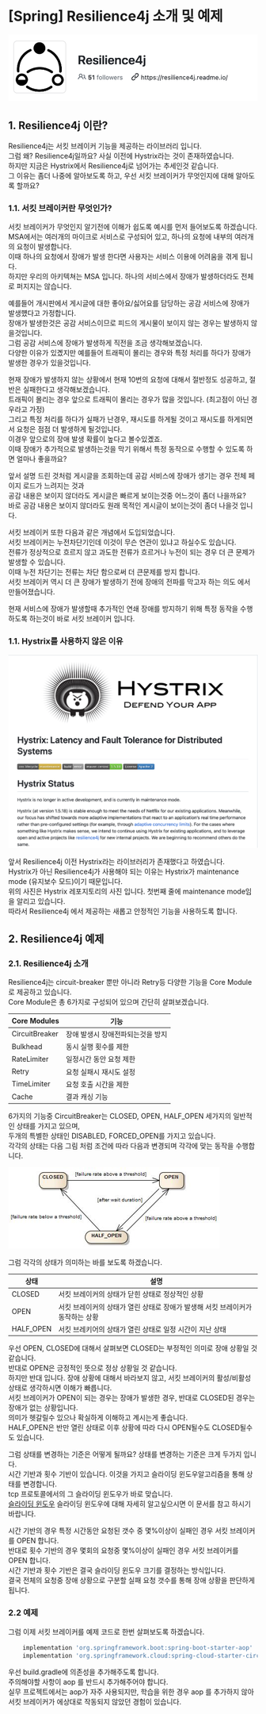 # [Spring] Resilience4j 소개 및 예제

![intro](./images/resilience4j-logo.png)

## 1. Resilience4j 이란?

Resilience4j는 서킷 브레이커 기능을 제공하는 라이브러리 입니다.   
그럼 왜? Resilience4j일까요? 사실 이전에 Hystrix라는 것이 존재하였습니다.  
하지만 지금은 Hystrix에서 Resilience4j로 넘어가는 추세인것 같습니다.   
그 이유는 좀더 나중에 알아보도록 하고, 우선 서킷 브레이커가 무엇인지에 대해 알아도록 할까요?   

### 1.1. 서킷 브레이커란 무엇인가?

서킷 브레이커가 무엇인지 알기전에 이해가 쉽도록 예시를 먼저 들어보도록 하겠습니다.   
MSA에서는 여러개의 마이크로 서비스로 구성되어 있고, 하나의 요청에 내부의 여러개의 요청이 발생합니다.   
이때 하나의 요청에서 장애가 발생 한다면 사용자는 서비스 이용에 어려움을 겪게 됩니다.  
하지만 우리의 아키텍쳐는 MSA 입니다. 하나의 서비스에서 장애가 발생하더라도 전체로 퍼지지는 않습니다.  

예를들어 개시판에서 게시글에 대한 좋아요/싫어요를 담당하는 공감 서비스에 장애가 발생헀다고 가정합니다.   
장애가 발생한것은 공감 서비스이므로 피드의 게시물이 보이지 않는 경우는 발생하지 않을것입니다.   
그럼 공감 서비스에 장애가 발생하게 직전을 조금 생각해보겠습니다.  
다양한 이유가 있곘지만 예를들어 트래픽이 몰리는 경우와 특정 처리를 하다가 장애가 발생한 경우가 있을것입니다.  

현재 장애가 발생하지 않는 상황에서 현재 10번의 요청에 대해서 절반정도 성공하고, 절반은 실패한다고 생각해보겠습니다.   
트래픽이 몰리는 경우 앞으로 트래픽이 몰리는 경우가 많을 것입니다. (최고점이 아닌 경우라고 가정)   
그리고 특정 처리를 하다가 실패가 난경우, 재시도를 하게될 것이고 재시도를 하게되면서 요청은 점점 더 발생하게 될것입니다.   
이경우 앞으로의 장애 발생 확률이 높다고 볼수있곘죠.  
이때 장애가 추가적으로 발생하는것을 막기 위해서 특정 동작으로 수행할 수 있도록 하면 얼마나 좋을까요?   

앞서 설명 드린 것처럼 게시글을 조회하는데 공감 서비스에 장애가 생기는 경우 전체 페이지 로드가 느려지는 것과  
공감 내용은 보이지 않더라도 게시글은 빠르게 보이는것중 어느것이 좀더 나을까요?  
바로 공감 내용은 보이지 않더라도 원래 목적인 게시글이 보이는것이 좀더 나을것 입니다.   

서킷 브레이커 또한 다음과 같은 개념에서 도입되었습니다.   
서킷 브레이커는 누전차단기인데 이것이 무슨 연관이 있냐고 하실수도 있습니다.   
전류가 정상적으로 흐르지 않고 과도한 전류가 흐르거나 누전이 되는 경우 더 큰 문제가 발생할 수 있습니다.  
이때 누전 차단기는 전류는 차단 함으로써 더 큰문제를 방지 합니다.   
서킷 브레이커 역시 더 큰 장애가 발생하기 전에 장애의 전파를 막고자 하는 의도 에서 만들어졌습니다.   

현재 서비스에 장애가 발생할때 추가적인 연쇄 장애를 방지하기 위해 특정 동작을 수행하도록 하는것이 바로 서킷 브레이커 입니다.   

### 1.1. Hystrix를 사용하지 않은 이유

![intro](./images/hystrix.png)

앞서 Resilience4j 이전 Hystrix라는 라이브러리가 존재했다고 하였습니다.   
Hystrix가 아닌 Resilience4j가 사용해야 되는 이유는 Hystrix가 maintenance mode (유지보수 모드)이기 때문입니다.  
위의 사진은 Hystrix 레포지토리의 사진 입니다. 첫번째 줄에 maintenance mode임을 알리고 있습니다.   
따라서 Resilience4j 에서 제공하는 새롭고 안정적인 기능을 사용하도록 합니다.   

## 2. Resilience4j 예제

### 2.1. Resilience4j 소개

Resilience4j는 circuit-breaker 뿐만 아니라 Retry등 다양한 기능을 Core Module로 제공하고 있습니다.   
Core Module은 총 6가지로 구성되어 있으며 간단히 살펴보겠습니다.   

|Core Modules|기능|
|------|---|
|CircuitBreaker|장애 발생시 장애전파되는것을 방지|
|Bulkhead|동시 실행 횟수를 제한|
|RateLimiter|일정시간 동안 요청 제한|
|Retry|요청 실패시 재시도 설정|
|TimeLimiter|요청 호출 시간을 제한|
|Cache|결과 캐싱 기능|

6가지의 기능중 CircuitBreaker는 CLOSED, OPEN, HALF_OPEN 세가지의 일반적인 상태를 가지고 있으며,   
두개의 특별한 상태인 DISABLED, FORCED_OPEN를 가지고 있습니다.   
각각의 상태는 다음 그림 처럼 조건에 따라 다음과 변경되며 각각에 맞는 동작을 수행합니다.   

![intro](./images/resilience4j-circuit-breaker.jpg)

그럼 각각의 상태가 의미하는 바를 보도록 하겠습니다.   

|상태|설명|
|---|---|
|CLOSED|서킷 브레이커의 상태가 닫힌 상태로 정상적인 상황|
|OPEN|서킷 브레이커의 상태가 열린 상태로 장애가 발생해 서킷 브레이커가 동작하는 상황|
|HALF_OPEN|서킷 브레키어의 상태가 열린 상태로 일정 시간이 지난 상태|

우선 OPEN, CLOSED에 대해서 살펴보면 CLOSED는 부정적인 의미로 장애 상황일 것 같습니다.  
반대로 OPEN은 긍정적인 뜻으로 정상 상황일 것 같습니다.  
하지만 반대 입니다. 장애 상황에 대해서 바라보지 않고, 서킷 브레이커의 활성/비활성 상태로 생각하시면 이해가 빠릅니다.  
서킷 브레이커가 OPEN이 되는 경우는 장애가 발생한 경우, 반대로 CLOSED된 경우는 장애가 없는 상황입니다.   
의미가 헷갈릴수 있으나 확실하게 이해하고 계시는게 좋습니다.   
HALF_OPEN은 반만 열린 상태로 이후 상황에 따라 다시 OPEN될수도 CLOSED될수도 있습니다.   

그럼 상태를 변경하는 기준은 어떻게 될까요? 상태를 변경하는 기준은 크게 두가지 입니다.   
시간 기반과 횟수 기반이 있습니다. 이것을 가지고 슬라이딩 윈도우알고리즘을 통해 상태를 변경합니다.  
tcp 프로토콜에서의 그 슬라이딩 윈도우가 바로 맞습니다.  
[슬라이딩 윈도우](https://en.wikipedia.org/wiki/Sliding_window_protocol) 슬라이딩 윈도우에 대해 자세히 알고싶으시면 이 문서를 참고 하시기 바랍니다.   

시간 기반의 경우 특정 시간동안 요청된 갯수 중 몇%이상이 실패인 경우 서킷 브레이커를 OPEN 합니다.  
반대로 횟수 기반의 경우 몇회의 요청중 몇%이상이 실패인 경우 서킷 브레이커를 OPEN 합니다.  
시간 기반과 횟수 기반은 결국 슬라이딩 윈도우 크기를 결정하는 방식입니다.   
결국 전체의 요청중 장애 상황으로 구분할 실패 요청 갯수를 통해 장애 상황을 판단하게 됩니다.  

### 2.2 예제

그럼 이제 서킷 브레이커를 예제 코드로 한번 살펴보도록 하겠습니다.   

```gradle
	implementation 'org.springframework.boot:spring-boot-starter-aop'
	implementation 'org.springframework.cloud:spring-cloud-starter-circuitbreaker-resilience4j'
```

우선 build.gradle에 의존성을 추가해주도록 합니다.   
주의해야할 사항이 aop 를 반드시 추가해주어야 합니다.  
실무 프로젝트에서는 aop가 자주 사용되지만, 학습을 위한 경우 aop 를 추가하지 않아 서킷 브레이커가 에상대로 작동되지 않았던 경험이 있습니다.   